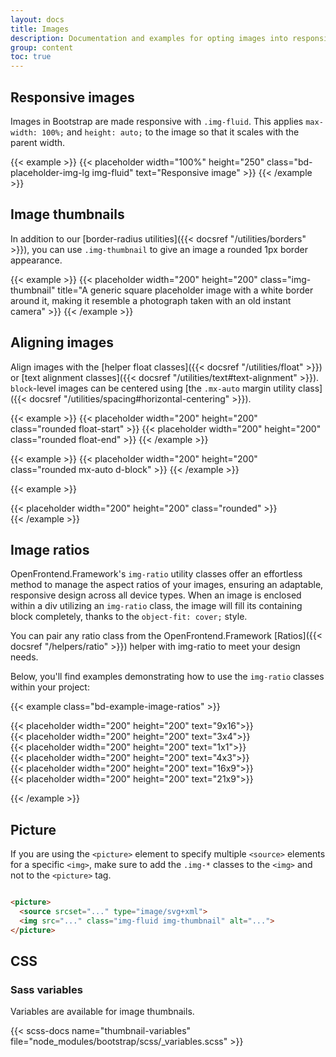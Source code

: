```yaml
---
layout: docs
title: Images
description: Documentation and examples for opting images into responsive behavior (so they never become wider than their parent) and add lightweight styles to them—all via classes.
group: content
toc: true
---
```


## Responsive images

Images in Bootstrap are made responsive with `.img-fluid`. This applies `max-width: 100%;` and `height: auto;` to the
image so that it scales with the parent width.

{{< example >}}
{{< placeholder width="100%" height="250" class="bd-placeholder-img-lg img-fluid" text="Responsive image" >}}
{{< /example >}}

## Image thumbnails

In addition to our [border-radius utilities]({{< docsref "/utilities/borders" >}}), you can use `.img-thumbnail` to give
an image a rounded 1px border appearance.

{{< example >}}
{{< placeholder width="200" height="200" class="img-thumbnail" title="A generic square placeholder image with a white border around it, making it resemble a photograph taken with an old instant camera" >}}
{{< /example >}}

## Aligning images

Align images with the [helper float classes]({{< docsref "/utilities/float" >}}) or [text alignment classes]({{<
docsref "/utilities/text#text-alignment" >}}). `block`-level images can be centered
using [the `.mx-auto` margin utility class]({{< docsref "/utilities/spacing#horizontal-centering" >}}).

{{< example >}}
{{< placeholder width="200" height="200" class="rounded float-start" >}}
{{< placeholder width="200" height="200" class="rounded float-end" >}}
{{< /example >}}

{{< example >}}
{{< placeholder width="200" height="200" class="rounded mx-auto d-block" >}}
{{< /example >}}

{{< example >}}
<div class="text-center">
  {{< placeholder width="200" height="200" class="rounded" >}}
</div>
{{< /example >}}

## Image ratios

OpenFrontend.Framework's `img-ratio` utility classes offer an effortless method to manage the aspect ratios of your
images, ensuring an adaptable, responsive design across all device types. When an image is enclosed within a div
utilizing an `img-ratio` class, the image will fill its containing block completely, thanks to the `object-fit: cover;`
style.

You can pair any ratio class from the OpenFrontend.Framework [Ratios]({{< docsref "/helpers/ratio" >}}) helper with
img-ratio to meet your design needs.

Below, you'll find examples demonstrating how to use the `img-ratio` classes within your project:

{{< example class="bd-example-image-ratios" >}}
<div class="img-ratio ratio-9x16">
{{< placeholder width="200" height="200" text="9x16">}}
</div>

<div class="img-ratio ratio-3x4">
{{< placeholder width="200" height="200" text="3x4">}}
</div>

<div class="img-ratio ratio-1x1">
{{< placeholder width="200" height="200" text="1x1">}}
</div>

<div class="img-ratio ratio-4x3">
{{< placeholder width="200" height="200" text="4x3">}}
</div>

<div class="img-ratio ratio-16x9">
{{< placeholder width="200" height="200" text="16x9">}}
</div>

<div class="img-ratio ratio-21x9">
{{< placeholder width="200" height="200" text="21x9">}}
</div>

{{< /example >}}

## Picture

If you are using the `<picture>` element to specify multiple `<source>` elements for a specific `<img>`, make sure to
add the `.img-*` classes to the `<img>` and not to the `<picture>` tag.

```html

<picture>
  <source srcset="..." type="image/svg+xml">
  <img src="..." class="img-fluid img-thumbnail" alt="...">
</picture>
```

## CSS

### Sass variables

Variables are available for image thumbnails.

{{< scss-docs name="thumbnail-variables" file="node_modules/bootstrap/scss/_variables.scss" >}}
